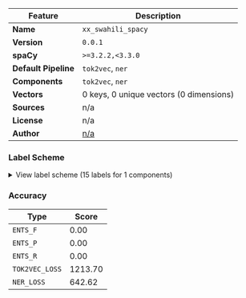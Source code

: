 | Feature | Description |
| --- | --- |
| **Name** | `xx_swahili_spacy` |
| **Version** | `0.0.1` |
| **spaCy** | `>=3.2.2,<3.3.0` |
| **Default Pipeline** | `tok2vec`, `ner` |
| **Components** | `tok2vec`, `ner` |
| **Vectors** | 0 keys, 0 unique vectors (0 dimensions) |
| **Sources** | n/a |
| **License** | n/a |
| **Author** | [n/a]() |

### Label Scheme

<details>

<summary>View label scheme (15 labels for 1 components)</summary>

| Component | Labels |
| --- | --- |
| **`ner`** | `CARDINAL`, `DATE`, `GPE`, `LANGUAGE`, `LAW`, `LOC`, `MONEY`, `NORP`, `ORDINAL`, `ORG`, `PERCENT`, `PERSON`, `PRODUCT`, `QUANTITY`, `TIME` |

</details>

### Accuracy

| Type | Score |
| --- | --- |
| `ENTS_F` | 0.00 |
| `ENTS_P` | 0.00 |
| `ENTS_R` | 0.00 |
| `TOK2VEC_LOSS` | 1213.70 |
| `NER_LOSS` | 642.62 |